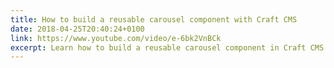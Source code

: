 ```yaml
---
title: How to build a reusable carousel component with Craft CMS
date: 2018-04-25T20:40:24+0100
link: https://www.youtube.com/video/e-6bk2VnBCk
excerpt: Learn how to build a reusable carousel component in Craft CMS by using an embed.
---
```

